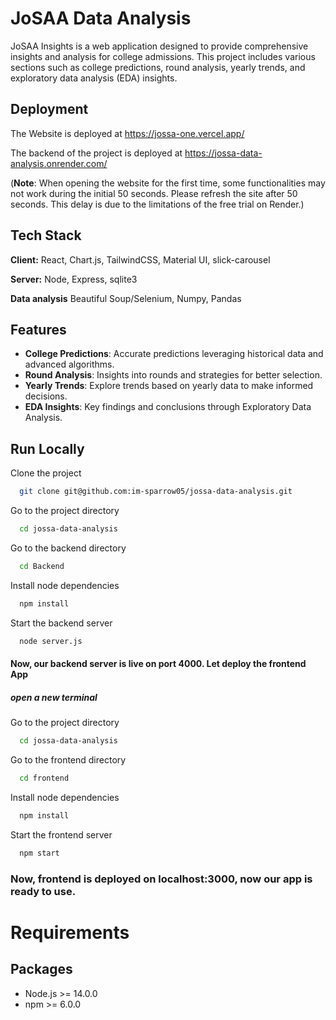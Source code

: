 # JoSAA Data Analysis

JoSAA Insights is a web application designed to provide comprehensive insights and analysis for college admissions. This project includes various sections such as college predictions, round analysis, yearly trends, and exploratory data analysis (EDA) insights.

## Deployment 
  The Website is deployed at https://jossa-one.vercel.app/

  The backend of the project is deployed at https://jossa-data-analysis.onrender.com/
  
  (**Note**: When opening the website for the first time, some functionalities may not work during the initial 50 seconds. Please refresh the site after 50 seconds. This delay is due to the limitations of the free trial on Render.)
  
## Tech Stack

**Client:** React, Chart.js, TailwindCSS, Material UI, slick-carousel

**Server:** Node, Express, sqlite3

**Data analysis** Beautiful Soup/Selenium, Numpy, Pandas
## Features

- **College Predictions**: Accurate predictions leveraging historical data and advanced algorithms.
- **Round Analysis**: Insights into rounds and strategies for better selection.
- **Yearly Trends**: Explore trends based on yearly data to make informed decisions.
- **EDA Insights**: Key findings and conclusions through Exploratory Data Analysis.

## Run Locally

Clone the project

```bash
  git clone git@github.com:im-sparrow05/jossa-data-analysis.git
```

Go to the project directory

```bash
  cd jossa-data-analysis
```

Go to the backend directory

```bash
  cd Backend
```

Install node dependencies

```bash
  npm install
```

Start the backend server

```bash
  node server.js
```

#### Now, our backend server is live on port 4000. Let deploy the frontend App

##### open a new terminal

Go to the project directory

```bash
  cd jossa-data-analysis
```

Go to the frontend directory

```bash
  cd frontend
```

Install node dependencies

```bash
  npm install
```

Start the frontend server

```bash
  npm start
```

### Now, frontend is deployed on localhost:3000, now our app is ready to use.









# Requirements

## Packages

- Node.js >= 14.0.0
- npm >= 6.0.0
